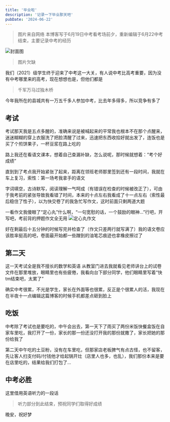 ```yaml
---
title: '毕业啦'
description: '记录一下毕业那天吧'
pubDate: '2024-06-22'
---
```



> 图片来自网络
  >本博客写于6月19日中考看考场前夕，重新编辑于6月22中考结束，主要记录中考的经历

![封面图](https://linexic.top/img/school.jpeg)
> 图片欠缺

我们（2021）级学生终于迎来了中考这一大关，有人说中考比高考重要，因为没有中考哪里来的高考，现在想想也是，但他们都是
> 千军万马过独木桥

今年我所在的县城共有一万五千多人参加中考，比去年多得多，所以竞争有多了

## 考试

考试那天我是五点多醒的，准确来说是被喊起来的平常我也根本不在那个点醒来，迷迷糊糊的穿上衣服洗了把脸清醒了过来，迅速把东西收拾好就出发了，连饭也是买了个煎饼果子，一杯豆浆在路上吃的

路上我还在看语文课本，想着自己查漏补缺，怎么说呢，那时候就想着：“考个好成绩”

直到到了考点我开始紧张了起来，距离在领班老师那里签到还有一段时间，我就在车上复习，索性：第一场考我拿手的语文

字词填空，古诗默写，阅读理解一气呵成（有错误在检查的时候被改正了），可由于我考前的紧张导致我看错了时间，本来的十点左右我看成了十一点左右（索性最后稳住了性子），以为快交卷了的我急忙写作文，这时前面只剩两道大题

一看作文我傻眼了“定心丸”什么啊，“一句宽慰的话，一个鼓励的眼神...”行吧，开写吧，考前背的押题作文全无用
![定心丸作文](https://img.chengai77a6b.top/imgse/Image_1722267460070.jpg)

好在剩最后十五分钟的时候写完并检查了（作文只差两行就写满了）我的语文卷应该胜率挺高的吧，卷面最开始都一些蹭到的油笔芯痕迹也拿橡皮擦过了

## 第二天

这一天考试全是我不擅长的数学和英语
从教室门进去我就看见老师讲台上的试卷文件在那里堆放，眼睛里也有些疲倦，我看向台下部分同学，他们眼睛里写着“快tm结束吧，太累了”

确实中考很累，不光是学生，家长在外面等也很累，反正是个很累人的活，我现在在半夜十一点编辑这篇博客的时候手机都差点砸到脸上

## 吃饭

中考除了考试也是要吃的，中午会出去，第一天下了雨买了两份米饭快餐盒饭在自家车里吃，我打开了一份，家长的那一份还没打开我的那份就撒了，家长把她的那份给我了

第二天中午吃的土豆粉，没有在车里吃，但那家店老板脾气有点古怪，也不留客，先让客人扫支付码/付钱他才给起锅开灶（店里人也多，也乱），我们那份本来是要在店里吃的，结果给我们打包了...

## 中考必胜

这里借用英语听力的一段话
> 听力部分到此结束，预祝同学们取得好成绩

晚安，祝好梦
